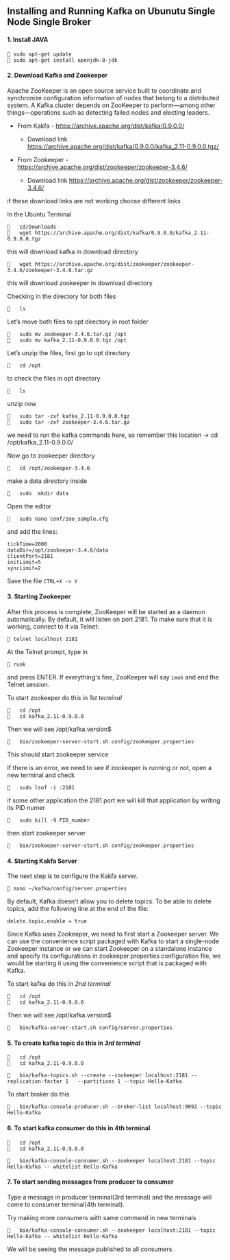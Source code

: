 ## Installing and Running Kafka on Ubunutu Single Node Single Broker

#### 1. Install JAVA
```
 sudo apt-get update
 sudo apt-get install openjdk-8-jdk
```


#### 2. Download Kafka and Zookeeper
Apache ZooKeeper is an open source service built to coordinate and synchronize configuration information of nodes that belong to a distributed system. A Kafka cluster depends on ZooKeeper to perform—among other things—operations such as detecting failed nodes and electing leaders.
- From Kakfa - https://archive.apache.org/dist/kafka/0.9.0.0/
  - Download link https://archive.apache.org/dist/kafka/0.9.0.0/kafka_2.11-0.9.0.0.tgz/

- From Zookeeper - https://archive.apache.org/dist/zookeeper/zookeeper-3.4.6/
  - Download link https://archive.apache.org/dist/zookeeper/zookeeper-3.4.6/

if these download links are not working choose different links

In the Ubuntu Terminal 
```
	cd/Downloads
	wget https://archive.apache.org/dist/kafka/0.9.0.0/kafka_2.11-0.9.0.0.tgz
```
this will download kafka in download directory
```
	wget https://archive.apache.org/dist/zookeeper/zookeeper-3.4.6/zookeeper-3.4.6.tar.gz
```
this will download zookeeper in download directory

Checking in the directory for both files
```
	ls
```
Let’s move both files to opt directory in root folder
```
	sudo mv zookeeper-3.4.6.tar.gz /opt
	sudo mv kafka_2.11-0.9.0.0.tgz /opt
```
Let’s unzip the files, first go to opt directory
```
	cd /opt
```
to check the files in opt directory
```
	ls
```
unzip now
```
	sudo tar -zxf kafka_2.11-0.9.0.0.tgz
	sudo tar -zxf zookeeper-3.4.6.tar.gz
```
we need to run the kafka commands here, so remember this location -> cd /opt/kafka_2.11-0.9.0.0/

Now go to zookeeper directory
```
	cd /opt/zookeeper-3.4.6
```
make a data directory inside
```
	sudo  mkdir data
```
Open the editor 
```
	sudo nano conf/zoo_sample.cfg
```
and add the lines:
```
tickTime=2000
dataDir=/opt/zookeeper-3.4.6/data
clientPort=2181
initLimit=5
syncLimit=2
```
Save the file
```CTRL+X -> Y```


#### 3. Starting Zookeeper
After this process is complete, ZooKeeper will be started as a daemon automatically. By default, it will listen on port 2181.
To make sure that it is working, connect to it via Telnet:
```
 telnet localhost 2181
```
At the Telnet prompt, type in 
```
 ruok
```
and press ENTER. If everything's fine, ZooKeeper will say ```imok``` and end the Telnet session.

To start zookeeper do this in *1st terminal*
```
	cd /opt
	cd kafka_2.11-0.9.0.0
```
Then we will see /opt/kafka.version$ 
```
	bin/zookeeper-server-start.sh config/zookeeper.properties
```
This should start zookeeper service

If there is an error, we need to see if zookeeper is running or not, open a new terminal and check
```
	sudo lsof -i :2181
```
if some other application the 2181 port we will kill that application by writing its PID numer
```
	sudo kill -9 PID_number
```
then start zookeeper server
```
	bin/zookeeper-server-start.sh config/zookeeper.properties
```


#### 4. Starting Kakfa Server
The next step is to configure the Kakfa server. 
```
 nano ~/kafka/config/server.properties
```
By default, Kafka doesn't allow you to delete topics. To be able to delete topics, add the following line at the end of the file:
```
delete.topic.enable = true
```
Since Kafka uses Zookeeper, we need to first start a Zookeeper server. We can use the convenience script packaged with Kafka to start a single-node Zookeeper instance or we can start Zookeeper on a standalone instance and specify its configurations in zookeeper.properties configuration file, we would be starting it using the convenience script that is packaged with Kafka. 

To start kafka do this in *2nd terminal*
```
	cd /opt
	cd kafka_2.11-0.9.0.0
```
Then we will see /opt/kafka.version$
```
	bin/kafka-server-start.sh config/server.properties
```

#### 5. To create kafka topic do this in *3rd terminal*
```
	cd /opt
	cd kafka_2.11-0.9.0.0

	bin/kafka-topics.sh --create --zookeeper localhost:2181 --replication-factor 1   --partitions 1 --topic Hello-Kafka
```
To start broker do this
```
	bin/kafka-console-producer.sh --broker-list localhost:9092 --topic Hello-Kafka
```

#### 6. To start kafka consumer do this in 4th terminal
```
	cd /opt
	cd kafka_2.11-0.9.0.0

	bin/kafka-console-consumer.sh --zookeeper localhost:2181 --topic Hello-Kafka -- whitelist Hello-Kafka
```
#### 7. To start sending messages from producer to consumer
Type a message in producer terminal(3rd terminal) and the message will come to consumer terminal(4th terminal).

Try making more consumers with same command in new terminals
```
	bin/kafka-console-consumer.sh --zookeeper localhost:2181 --topic Hello-Kafka -- whitelist Hello-Kafka
```
We will be seeing the message published to all consumers
